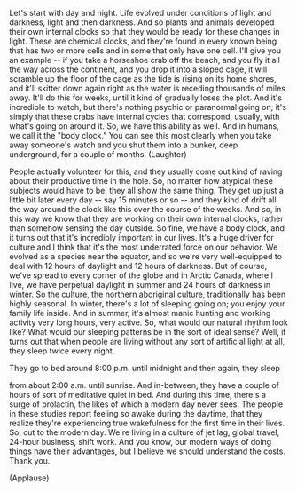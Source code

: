 
Let&#39;s start with day and night.
Life evolved under conditions
of light and darkness,
light and then darkness.
And so plants and animals
developed their own internal clocks
so that they would be ready for these changes in light.
These are chemical clocks,
and they&#39;re found in every known being that has two or more cells
and in some that only have one cell.
I&#39;ll give you an example --
if you take a horseshoe crab off the beach,
and you fly it all the way across the continent,
and you drop it into a sloped cage,
it will scramble up the floor of the cage
as the tide is rising
on its home shores,
and it&#39;ll skitter down again right as the water is receding
thousands of miles away.
It&#39;ll do this for weeks,
until it kind of gradually loses the plot.
And it&#39;s incredible to watch,
but there&#39;s nothing psychic or paranormal going on;
it&#39;s simply that these crabs have internal cycles
that correspond, usually, with what&#39;s going on around it.
So, we have this ability as well.
And in humans, we call it the &quot;body clock.&quot;
You can see this most clearly when you take away someone&#39;s watch
and you shut them into a bunker, deep underground,
for a couple of months. 
(Laughter)

People actually volunteer for this,
and they usually come out
kind of raving about their productive time in the hole.
So, no matter how atypical these subjects would have to be,
they all show the same thing.
They get up just a little bit later every day -- say 15 minutes or so --
and they kind of drift all the way around the clock like this
over the course of the weeks.
And so, in this way we know that they are working on their own internal clocks,
rather than somehow sensing the day outside.
So fine, we have a body clock,
and it turns out that it&#39;s incredibly important in our lives.
It&#39;s a huge driver for culture
and I think that it&#39;s the most underrated force on our behavior.
We evolved as a species near the equator,
and so we&#39;re very well-equipped
to deal with 12 hours of daylight
and 12 hours of darkness.
But of course, we&#39;ve spread to every corner of the globe
and in Arctic Canada, where I live,
we have perpetual daylight in summer
and 24 hours of darkness in winter.
So the culture, the northern aboriginal culture,
traditionally has been highly seasonal.
In winter, there&#39;s a lot of sleeping going on;
you enjoy your family life inside.
And in summer, it&#39;s almost manic hunting
and working activity very long hours,
very active.
So, what would our natural rhythm look like?
What would our sleeping patterns be
in the sort of ideal sense?
Well, it turns out
that when people are living
without any sort of artificial light at all,
they sleep twice every night.

They go to bed around 8:00 p.m.
until midnight
and then again, they sleep

from about 2:00 a.m. until sunrise.
And in-between, they have a couple of hours
of sort of meditative quiet in bed.
And during this time,
there&#39;s a surge of prolactin,
the likes of which a modern day never sees.
The people in these studies
report feeling so awake during the daytime,
that they realize
they&#39;re experiencing true wakefulness
for the first time in their lives.
So, cut to the modern day.
We&#39;re living in a culture of jet lag,
global travel,
24-hour business,
shift work.
And you know, our modern ways
of doing things
have their advantages,
but I believe we should understand the costs.
Thank you.

(Applause)

